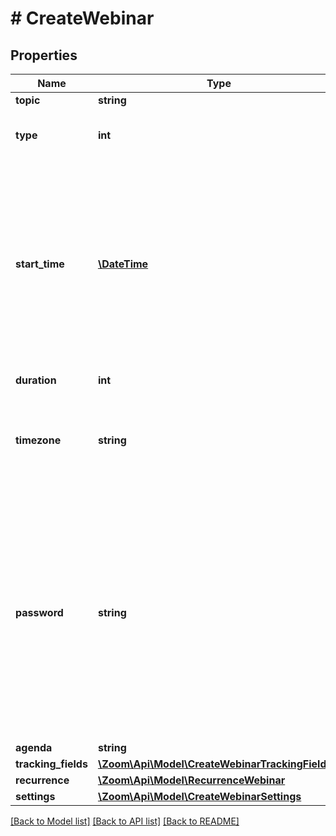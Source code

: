 # # CreateWebinar

## Properties

Name | Type | Description | Notes
------------ | ------------- | ------------- | -------------
**topic** | **string** | Webinar topic. | [optional] 
**type** | **int** | Webinar Types:&lt;br&gt;&#x60;5&#x60; - Webinar.&lt;br&gt;&#x60;6&#x60; - Recurring webinar with no fixed time.&lt;br&gt;&#x60;9&#x60; - Recurring webinar with a fixed time. | [optional] 
**start_time** | [**\DateTime**](\DateTime.md) | Webinar start time. We support two formats for &#x60;start_time&#x60; - local time and GMT.&lt;br&gt;   To set time as GMT the format should be &#x60;yyyy-MM-dd&#x60;T&#x60;HH:mm:ssZ&#x60;.  To set time using a specific timezone, use &#x60;yyyy-MM-dd&#x60;T&#x60;HH:mm:ss&#x60; format and specify the timezone [ID](https://marketplace.zoom.us/docs/api-reference/other-references/abbreviation-lists#timezones) in the &#x60;timezone&#x60; field OR leave it blank and the timezone set on your Zoom account will be used. You can also set the time as UTC as the timezone field.  The &#x60;start_time&#x60; should only be used for scheduled and / or recurring webinars with fixed time. | [optional] 
**duration** | **int** | Webinar duration (minutes). Used for scheduled webinars only. | [optional] 
**timezone** | **string** | Time zone to format start_time. For example, \&quot;America/Los_Angeles\&quot;. For scheduled meetings only. Please reference our [timezone](https://marketplace.zoom.us/docs/api-reference/other-references/abbreviation-lists#timezones) list for supported time zones and their formats. | [optional] 
**password** | **string** | Webinar passcode. Passcode may only contain the following characters: [a-z A-Z 0-9 @ - _ * !]. Max of 10 characters.  If \&quot;Require a passcode when scheduling new meetings\&quot; setting has been **enabled** **and** [locked](https://support.zoom.us/hc/en-us/articles/115005269866-Using-Tiered-Settings#locked) for the user, the passcode field will be autogenerated for the Webinar in the response even if it is not provided in the API request. &lt;br&gt;&lt;br&gt;  **Note:** If the account owner or the admin has configured [minimum passcode requirement settings](https://support.zoom.us/hc/en-us/articles/360033559832-Meeting-and-webinar-passwords#h_a427384b-e383-4f80-864d-794bf0a37604), the passcode value provided here must meet those requirements. &lt;br&gt;&lt;br&gt;If the requirements are enabled, you can view those requirements by calling [Get Account Settings](https://marketplace.zoom.us/docs/api-reference/zoom-api/accounts/accountsettings) API. | [optional] 
**agenda** | **string** | Webinar description. | [optional] 
**tracking_fields** | [**\Zoom\Api\Model\CreateWebinarTrackingFields[]**](CreateWebinarTrackingFields.md) | Tracking fields | [optional] 
**recurrence** | [**\Zoom\Api\Model\RecurrenceWebinar**](RecurrenceWebinar.md) |  | [optional] 
**settings** | [**\Zoom\Api\Model\CreateWebinarSettings**](CreateWebinarSettings.md) |  | [optional] 

[[Back to Model list]](../../README.md#documentation-for-models) [[Back to API list]](../../README.md#documentation-for-api-endpoints) [[Back to README]](../../README.md)


